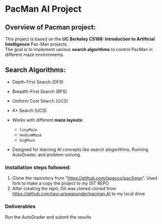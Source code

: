 # PacMan AI Project
 
## Overview of Pacman project:
This project is based on the **UC Berkeley CS188: Introduction to Artificial Intelligence** Pac-Man projects.  
The goal is to implement various **search algorithms** to control PacMan in different maze environments.  
 
## Search Algorithms:
- Depth-First Search (DFS)
- Breadth-First Search (BFS)
- Uniform Cost Search (UCS)
- A* Search (UCS)
  
- Works with different **maze layouts**:
  - `tinyMaze`
  - `mediumMaze`
  - `bigMaze`
- Designed for learning AI concepts like search alogorithms, Running AutoGrader, and problem-solving.
 
### Installation steps followed:
1. Clone the repository from "https://github.com/jspacco/pac3man". Used fork to make a copy the project to my GIT REPO
2. After creating the repo, Git was cloned cloned from https://github.com/ravi-ariyagounder/pacman.AI to my local drive

### Deliverables
Run the AutoGrader and submit the results 
